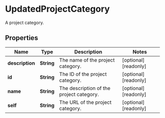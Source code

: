 

# UpdatedProjectCategory

A project category.

## Properties

| Name | Type | Description | Notes |
|------------ | ------------- | ------------- | -------------|
|**description** | **String** | The name of the project category. |  [optional] [readonly] |
|**id** | **String** | The ID of the project category. |  [optional] [readonly] |
|**name** | **String** | The description of the project category. |  [optional] [readonly] |
|**self** | **String** | The URL of the project category. |  [optional] [readonly] |



